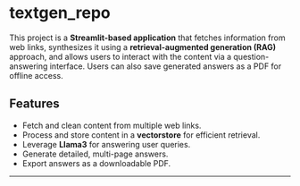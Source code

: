 # textgen_repo
This project is a **Streamlit-based application** that fetches information from web links, synthesizes it using a **retrieval-augmented generation (RAG)** approach, and allows users to interact with the content via a question-answering interface. Users can also save generated answers as a PDF for offline access.

## Features

- Fetch and clean content from multiple web links.
- Process and store content in a **vectorstore** for efficient retrieval.
- Leverage **Llama3** for answering user queries.
- Generate detailed, multi-page answers.
- Export answers as a downloadable PDF.

---
